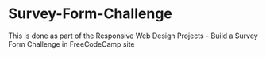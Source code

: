 # Survey-Form-Challenge
This is done as part of the Responsive Web Design Projects - Build a Survey Form Challenge in FreeCodeCamp site
